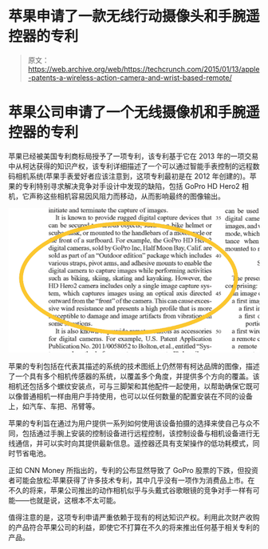 # 苹果申请了一款无线行动摄像头和手腕遥控器的专利

> 原文：<https://web.archive.org/web/https://techcrunch.com/2015/01/13/apple-patents-a-wireless-action-camera-and-wrist-based-remote/>

# 苹果公司申请了一个无线摄像机和手腕遥控器的专利

苹果已经被美国专利商标局授予了一项专利，该专利基于它在 2013 年的一项交易中从柯达获得的知识产权，该专利详细描述了一个可以通过智能手表控制的远程数码相机系统(苹果手表爱好者应该注意到，这项专利最初是在 2012 年创建的)。苹果的专利特别寻求解决竞争对手设计中发现的缺陷，包括 GoPro HD Hero2 相机，它声称这些相机容易因风阻力而移动，从而影响最终的图像输出。

![Screen Shot 2015-01-13 at 2.59.17 PM](img/0261f2a2753c05814a1250ecf397d5cb.png)

苹果的专利包括在代表其描述的系统的技术图纸上仍然带有柯达品牌的图像，描述了一个具有多个相机传感器的系统，以覆盖多个角度，并提供多个方向的覆盖。该相机还包括多个螺纹安装点，可与三脚架和其他配件一起使用，以帮助确保它既可以像普通相机一样由用户手持使用，也可以以任何数量的配置安装在不同的设备上，如汽车、车把、吊臂等。

苹果的专利旨在通过为用户提供一系列如何使用该设备拍摄的选择来使自己与众不同，包括通过手腕上安装的控制设备进行远程控制，该控制设备与相机设备进行无线通信，并可以实时向其提供最新信息。遥控器还具有支架操作的低功耗模式，同时节省电池。

正如 CNN Money 所指出的，专利的公布显然导致了 GoPro 股票的下跌，但投资者可能会放松:苹果获得了许多技术专利，其中几乎没有一项作为消费品上市。在不久的将来，苹果公司推出的动作相机似乎与头戴式谷歌眼镜的竞争对手一样有可能——也就是说，这根本不太可能。

值得注意的是，这项专利申请严重依赖于现有的柯达知识产权。利用此次财产收购的产品符合苹果公司的利益，即使它不打算在不久的将来推出任何基于相关专利的产品。